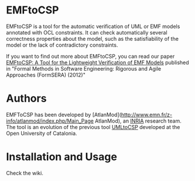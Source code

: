 EMFtoCSP
========

EMFtoCSP is a tool for the automatic verification of UML or EMF models annotated with OCL constraints. It can check 
automatically several correctness properties about the model, such as the satisfiability of the model or the lack of 
contradictory constraints.

If you want to find out more about EMFtoCSP, you can read our paper [EMFtoCSP: A Tool for the Lightweight Verification of EMF Models](http://hal.inria.fr/hal-00688039) published in "Formal Methods in Software Engineering: Rigorous and Agile Approaches (FormSERA) (2012)"

Authors
=======

EMFToCSP has been developed by [AtlanMod](http://www.emn.fr/z-info/atlanmod/index.php/Main_Page AtlanMod), an [INRIA](http://www.inria.fr/) research team. The tool is an evolution of the previous tool [UMLtoCSP](http://gres.uoc.edu/UMLtoCSP/) developed at the Open University of Catalonia.  

Installation and Usage
======================

Check the wiki.
